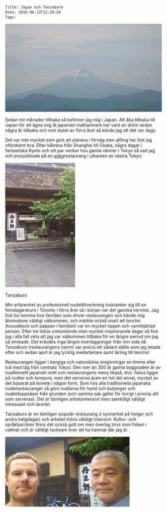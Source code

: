     Title: Japan och Tanzaburo
    Date: 2015-06-13T12:39:54
    Tags:

<div class='figure'>
	<a href="/img/Fuji-san.jpg">
		<img src="/img/Fuji-san-liten.jpg" class="img-responsive center-block" title="Mount Fuji">
	</a>
</div>

Sedan tre månader tillbaka så befinner jag mig i Japan. Att åka tillbaka till Japan för att ägna mig åt japanskt mathantverk har varit en dröm sedan några år tillbaka och mot slutet av förra året så kände jag att det var dags.

<!-- more -->

Det var inte mycket som gick att planera i förväg men allting har löst sig oförskämt bra. Efter båtresa från Shanghai till Osaka, några dagar i fantastiska Kyoto och ett par veckor hos gamla vänner i Tokyo så vad jag och provjobbade på en [soba](https://sv.wikipedia.org/wiki/Soba)restaurang i utkanten av västra Tokyo.

<div class="figure pull-right">
	<img src="/img/Tanzaburo.jpg" alt="Tanzaburo">
	<p class="caption">Tanzaburo</p>
</div>

Min erfarenhet av professionell nudeltillverkning inskränker sig till en femdagarskurs i Toronto i förra året så i början var det ganska nervöst. Jag fick bo hemma hos familjen som driver restaurangen och kände mig åtminstone väldigt välkommen, och märkte också snart att *tencho* (huvudkock och pappan i familjen) var en mycket öppen och varmhjärtad person. Efter tre tidvis omtumlande men mycket inspirerande dagar så fick jag i alla fall veta att jag var välkommen tillbaka för en längre period om jag så önskade. Det krävdes inga längre överläggningar från min sida då *Tanzaburo* (restaurangens namn) var precis ett sådant ställe som jag letade efter och sedan april är jag lycklig medarbetare samt lärling till tencho!

Restaurangen ligger i bergiga och natursköna omgivningar en timme eller två med tåg från centrala Tokyo. Den mer än 300 år gamla byggnaden är av traditionellt japanskt snitt och restaurangens meny likaså, dvs. fokus ligger på nudlar och tempura, men det serveras även en hel del annat, mycket av det baserat på bovete i någon form. Som hos alla traditionella japanska nudelrestauranger så görs nudlarna för hand och buljonger och nudeldoppsåser från grunden (och samma sak gäller för övrigt i princip allt som serveras). Det är tämligen arbetsintensivt men samtidigt väldigt intressant och lärorikt.

Tanzaburo är en tämligen populär restaurang (i synnerhet på helger och andra helgdagar) och arbetet tidvis väldigt intensivt. Kultur- och språkbarriärer finns det också gott om men överlag trivs som fisken i vattnet och är väldigt tacksam över att ha hamnat där jag är. 

![Undertecknad tillsammans med tencho](/img/Tencho-och-jag.jpg)
